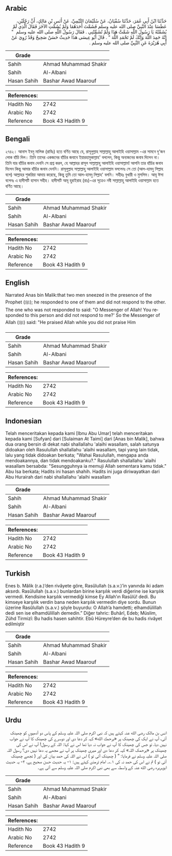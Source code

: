 ## Arabic


<div dir="rtl" lang="ar" style={{fontSize:'larger',backgroundColor:'#f8f9fa',padding:20}}>
حَدَّثَنَا ابْنُ أَبِي عُمَرَ، حَدَّثَنَا سُفْيَانُ، عَنْ سُلَيْمَانَ التَّيْمِيِّ، عَنْ أَنَسِ بْنِ مَالِكٍ، أَنَّ رَجُلَيْنِ، عَطَسَا عِنْدَ النَّبِيِّ صلى الله عليه وسلم فَشَمَّتَ أَحَدَهُمَا وَلَمْ يُشَمِّتِ الآخَرَ فَقَالَ الَّذِي لَمْ يُشَمِّتْهُ يَا رَسُولَ اللَّهِ شَمَّتَّ هَذَا وَلَمْ تُشَمِّتْنِي ‏.‏ فَقَالَ رَسُولُ اللَّهِ صلى الله عليه وسلم ‏ "‏ إِنَّهُ حَمِدَ اللَّهَ وَإِنَّكَ لَمْ تَحْمَدِ اللَّهَ ‏"‏ ‏.‏ قَالَ أَبُو عِيسَى هَذَا حَدِيثٌ حَسَنٌ صَحِيحٌ وَقَدْ رُوِيَ عَنْ أَبِي هُرَيْرَةَ عَنِ النَّبِيِّ صلى الله عليه وسلم ‏.‏
</div>
<div style={{backgroundColor:'#f8f9fa',padding:20, marginBottom: 10}}><table> <thead> <tr> <th>Grade</th> <th></th> </tr> </thead> <tbody> <tr><td>Sahih</td><td>Ahmad Muhammad Shakir</td></tr><tr><td>Sahih</td><td>Al-Albani</td></tr><tr><td>Hasan Sahih</td><td>Bashar Awad Maarouf</td></tr></tbody></table><table> <thead> <tr> <th>References:</th> <th></th> </tr> </thead> <tbody><tr><td>Hadith No</td><td>2742</td></tr><tr><td>Arabic No</td><td>2742</td></tr><tr><td>Reference</td><td>Book 43 Hadith 9</td></tr></tbody></table></div>

## Bengali


<div dir="ltr" lang="bn" style={{fontSize:'larger',backgroundColor:'#f8f9fa',padding:20}}>
২৭৪২। আনাস ইবনু মালিক (রাযিঃ) হতে বর্ণিত আছে যে, রাসূলুল্লাহ সাল্লাল্লাহু আলাইহি ওয়াসাল্লাম -এর সামনে দু'জন লোক হাঁচি দিল। তিনি তাদের একজনের হাঁচির জবাবে ইয়ারহামুকাল্লাহ' বললেন, কিন্তু অন্যজনের জবাব দিলেন না। তিনি যার হাঁচির জবাব দেননি সে প্রশ্ন করল, হে আল্লাহর রাসূল সাল্লাল্লাহু আলাইহি ওয়াসাল্লাম! আপনি তার হাঁচির জবাব দিলেন কিন্তু আমার হাঁচির জবাব দেননি। রাসূলুল্লাহ সাল্লাল্লাহু আলাইহি ওয়াসাল্লাম বললেনঃ সে তো (আল-হামদু লিল্লাহ বলে) আল্লাহর শুকরিয়া আদায় করেছে, কিন্তু তুমি তো আল-হামদু লিল্লাহ' বলনি। সহীহঃ বুখারী ও মুসলিম। আবূ ঈসা বলেনঃ এ হাদীসটি হাসান সহীহ। হাদীসটি আবূ হুরাইরাহ (রাঃ)-এর সূত্রেও নবী সাল্লাল্লাহু আলাইহি ওয়াসাল্লাম হতে বর্ণিত আছে।
</div>
<div style={{backgroundColor:'#f8f9fa',padding:20, marginBottom: 10}}><table> <thead> <tr> <th>Grade</th> <th></th> </tr> </thead> <tbody> <tr><td>Sahih</td><td>Ahmad Muhammad Shakir</td></tr><tr><td>Sahih</td><td>Al-Albani</td></tr><tr><td>Hasan Sahih</td><td>Bashar Awad Maarouf</td></tr></tbody></table><table> <thead> <tr> <th>References:</th> <th></th> </tr> </thead> <tbody><tr><td>Hadith No</td><td>2742</td></tr><tr><td>Arabic No</td><td>2742</td></tr><tr><td>Reference</td><td>Book 43 Hadith 9</td></tr></tbody></table></div>

## English


<div dir="ltr" lang="en" style={{fontSize:'larger',backgroundColor:'#f8f9fa',padding:20}}>
Narrated Anas bin Malik:that two men sneezed in the presence of the Prophet (ﷺ); he responded to one of them and did not respond to the other. The one who was not responded to said: "O Messenger of Allah! You responded to this person and did not respond to me?' So the Messenger of Allah (ﷺ) said: "He praised Allah while you did not praise Him
</div>
<div style={{backgroundColor:'#f8f9fa',padding:20, marginBottom: 10}}><table> <thead> <tr> <th>Grade</th> <th></th> </tr> </thead> <tbody> <tr><td>Sahih</td><td>Ahmad Muhammad Shakir</td></tr><tr><td>Sahih</td><td>Al-Albani</td></tr><tr><td>Hasan Sahih</td><td>Bashar Awad Maarouf</td></tr></tbody></table><table> <thead> <tr> <th>References:</th> <th></th> </tr> </thead> <tbody><tr><td>Hadith No</td><td>2742</td></tr><tr><td>Arabic No</td><td>2742</td></tr><tr><td>Reference</td><td>Book 43 Hadith 9</td></tr></tbody></table></div>

## Indonesian


<div dir="ltr" lang="id" style={{fontSize:'larger',backgroundColor:'#f8f9fa',padding:20}}>
Telah menceritakan kepada kami [Ibnu Abu Umar] telah menceritakan kepada kami [Sufyan] dari [Sulaiman At Taimi] dari [Anas bin Malik], bahwa dua orang bersin di dekat nabi shallallahu 'alaihi wasallam, salah satunya didoakan oleh Rasulullah shallallahu 'alaihi wasallam, tapi yang lain tidak, lalu yang tidak didoakan berkata; "Wahai Rasulullah, mengapa anda mendoakannya, dan tidak mendoakanku?." Rasulullah shallallahu 'alaihi wasallam bersabda: "Sesungguhnya ia memuji Allah sementara kamu tidak." Abu Isa berkata; Hadits ini hasan shahih. Hadits ini juga diriwayatkan dari Abu Hurairah dari nabi shallallahu 'alaihi wasallam
</div>
<div style={{backgroundColor:'#f8f9fa',padding:20, marginBottom: 10}}><table> <thead> <tr> <th>Grade</th> <th></th> </tr> </thead> <tbody> <tr><td>Sahih</td><td>Ahmad Muhammad Shakir</td></tr><tr><td>Sahih</td><td>Al-Albani</td></tr><tr><td>Hasan Sahih</td><td>Bashar Awad Maarouf</td></tr></tbody></table><table> <thead> <tr> <th>References:</th> <th></th> </tr> </thead> <tbody><tr><td>Hadith No</td><td>2742</td></tr><tr><td>Arabic No</td><td>2742</td></tr><tr><td>Reference</td><td>Book 43 Hadith 9</td></tr></tbody></table></div>

## Turkish


<div dir="ltr" lang="tr" style={{fontSize:'larger',backgroundColor:'#f8f9fa',padding:20}}>
Enes b. Mâlik (r.a.)’den rivâyete göre, Rasûlullah (s.a.v.)’in yanında iki adam aksırdı. Rasûlullah (s.a.v.) bunlardan birine karşılık verdi diğerine ise karşılık vermedi. Kendisine karşılık vermediği kimse Ey Allah’ın Rasûlü! dedi. Bu kimseye karşılık verdin bana neden karşılık vermedin diye sordu. Bunun üzerine Rasûlullah (s.a.v.) şöyle buyurdu: O Allah’a hamdetti; elhamdülillah dedi sen ise elhamdülillah demedin.” Diğer tahric: Buhârî, Edeb; Müslim, Zühd Tirmizî: Bu hadis hasen sahihtir. Ebû Hüreyre’den de bu hadis rivâyet edilmiştir
</div>
<div style={{backgroundColor:'#f8f9fa',padding:20, marginBottom: 10}}><table> <thead> <tr> <th>Grade</th> <th></th> </tr> </thead> <tbody> <tr><td>Sahih</td><td>Ahmad Muhammad Shakir</td></tr><tr><td>Sahih</td><td>Al-Albani</td></tr><tr><td>Hasan Sahih</td><td>Bashar Awad Maarouf</td></tr></tbody></table><table> <thead> <tr> <th>References:</th> <th></th> </tr> </thead> <tbody><tr><td>Hadith No</td><td>2742</td></tr><tr><td>Arabic No</td><td>2742</td></tr><tr><td>Reference</td><td>Book 43 Hadith 9</td></tr></tbody></table></div>

## Urdu


<div dir="rtl" lang="ur" style={{fontSize:'larger',backgroundColor:'#f8f9fa',padding:20}}>
انس بن مالک رضی الله عنہ کہتے ہیں کہ نبی اکرم صلی اللہ علیہ وسلم کے پاس دو آدمیوں کو چھینک آئی، آپ نے ایک کی چھینک پر «يرحمك الله» کہہ کر دعا دی اور دوسرے کی چھینک کا آپ نے جواب نہیں دیا، تو جس کی چھینک کا آپ نے جواب نہ دیا تھا اس نے کہا: اللہ کے رسول! آپ نے اس کی چھینک پر «یرحمک اللہ» کہہ کر دعا دی اور میری چھینک پر آپ نے مجھے یہ دعا نہیں دی؟ رسول اللہ صلی اللہ علیہ وسلم نے فرمایا: ” ( چھینک آئی تو ) اس نے اللہ کی حمد بیان کی اور ( تجھے چھینک آئی تو ) تم نے اس کی حمد نہ کی ۱؎۔ امام ترمذی کہتے ہیں: ۱- یہ حدیث حسن صحیح ہے، ۲- یہ حدیث ابوہریرہ رضی الله عنہ کے واسطہ سے بھی نبی اکرم صلی اللہ علیہ وسلم سے آئی ہے۔
</div>
<div style={{backgroundColor:'#f8f9fa',padding:20, marginBottom: 10}}><table> <thead> <tr> <th>Grade</th> <th></th> </tr> </thead> <tbody> <tr><td>Sahih</td><td>Ahmad Muhammad Shakir</td></tr><tr><td>Sahih</td><td>Al-Albani</td></tr><tr><td>Hasan Sahih</td><td>Bashar Awad Maarouf</td></tr></tbody></table><table> <thead> <tr> <th>References:</th> <th></th> </tr> </thead> <tbody><tr><td>Hadith No</td><td>2742</td></tr><tr><td>Arabic No</td><td>2742</td></tr><tr><td>Reference</td><td>Book 43 Hadith 9</td></tr></tbody></table></div>